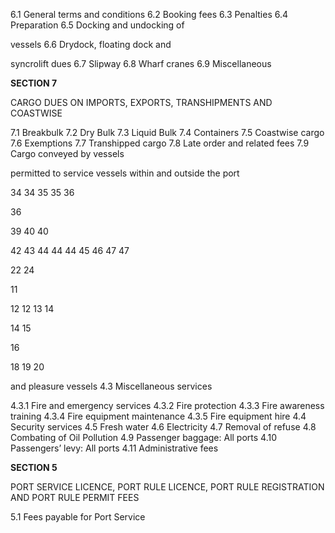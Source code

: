 6.1  General terms and conditions
6.2  Booking fees
6.3  Penalties
6.4  Preparation
6.5  Docking and undocking of

vessels
6.6  Drydock, floating dock and

syncrolift dues
6.7  Slipway
6.8  Wharf cranes
6.9  Miscellaneous

**SECTION 7**

CARGO DUES ON IMPORTS,
EXPORTS, TRANSHIPMENTS AND
COASTWISE

7.1  Breakbulk
7.2  Dry Bulk
7.3  Liquid Bulk
7.4  Containers
7.5  Coastwise cargo
7.6  Exemptions
7.7  Transhipped cargo
7.8  Late order and related fees
7.9  Cargo conveyed by vessels

permitted to service vessels
within and outside the port


34
34
35
35
36

36

39
40
40

42
43
44
44
44
45
46
47
47


22
24


11

12
12
13
14

14
15

16

18
19
20


and pleasure vessels
4.3 Miscellaneous services

4.3.1 Fire and emergency services
4.3.2 Fire protection
4.3.3 Fire awareness training
4.3.4 Fire equipment maintenance
4.3.5 Fire equipment hire
4.4  Security services
4.5  Fresh water
4.6  Electricity
4.7  Removal of refuse
4.8  Combating of Oil Pollution
4.9  Passenger baggage: All ports
4.10 Passengers’ levy: All ports
4.11 Administrative fees

**SECTION 5**

PORT SERVICE LICENCE, PORT RULE
LICENCE, PORT RULE REGISTRATION
AND PORT RULE PERMIT FEES

5.1 Fees payable for Port Service